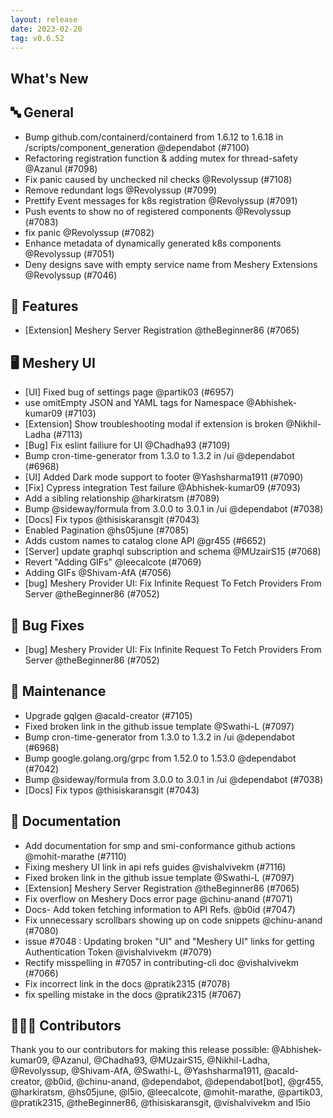 ```yaml
---
layout: release
date: 2023-02-20
tag: v0.6.52
---
```


## What's New
## 🔤 General
- Bump github.com/containerd/containerd from 1.6.12 to 1.6.18 in /scripts/component_generation @dependabot (#7100)
- Refactoring registration function & adding mutex for thread-safety @Azanul (#7098)
- Fix panic caused by unchecked nil checks @Revolyssup (#7108)
- Remove redundant logs @Revolyssup (#7099)
- Prettify Event messages for k8s registration @Revolyssup (#7091)
- Push events to show no of registered components @Revolyssup (#7083)
- fix panic @Revolyssup (#7082)
- Enhance metadata of dynamically generated k8s components @Revolyssup (#7051)
- Deny designs save with empty service name from Meshery Extensions @Revolyssup (#7046)

## 🚀 Features

- [Extension] Meshery Server Registration @theBeginner86 (#7065)

## 🖥 Meshery UI

- [UI] Fixed bug of settings page @partik03 (#6957)
- use omitEmpty JSON and YAML tags for Namespace @Abhishek-kumar09 (#7103)
- [Extension] Show troubleshooting modal if extension is broken @Nikhil-Ladha (#7113)
- [Bug] Fix eslint failiure for UI @Chadha93 (#7109)
- Bump cron-time-generator from 1.3.0 to 1.3.2 in /ui @dependabot (#6968)
- [UI] Added Dark mode support to footer @Yashsharma1911 (#7090)
- [Fix] Cypress integration Test failure @Abhishek-kumar09 (#7093)
- Add a sibling relationship  @harkiratsm (#7089)
- Bump @sideway/formula from 3.0.0 to 3.0.1 in /ui @dependabot (#7038)
- [Docs] Fix typos  @thisiskaransgit (#7043)
- Enabled Pagination @hs05june (#7085)
- Adds custom names to catalog clone API @gr455 (#6652)
- [Server] update graphql subscription and schema @MUzairS15 (#7068)
- Revert "Adding GIFs" @leecalcote (#7069)
- Adding GIFs @Shivam-AfA (#7056)
- [bug] Meshery Provider UI: Fix Infinite Request To Fetch Providers From Server @theBeginner86 (#7052)

## 🐛 Bug Fixes

- [bug] Meshery Provider UI: Fix Infinite Request To Fetch Providers From Server @theBeginner86 (#7052)

## 🧰 Maintenance

- Upgrade gqlgen @acald-creator (#7105)
- Fixed broken link in the github issue template @Swathi-L (#7097)
- Bump cron-time-generator from 1.3.0 to 1.3.2 in /ui @dependabot (#6968)
- Bump google.golang.org/grpc from 1.52.0 to 1.53.0 @dependabot (#7042)
- Bump @sideway/formula from 3.0.0 to 3.0.1 in /ui @dependabot (#7038)
- [Docs] Fix typos  @thisiskaransgit (#7043)

## 📖 Documentation

- Add documentation for smp and smi-conformance github actions @mohit-marathe (#7110)
- Fixing meshery UI link in api refs guides @vishalvivekm (#7116)
- Fixed broken link in the github issue template @Swathi-L (#7097)
- [Extension] Meshery Server Registration @theBeginner86 (#7065)
- Fix overflow on Meshery Docs error page @chinu-anand (#7071)
- Docs- Add token fetching information to API Refs. @b0id (#7047)
- Fix unnecessary scrollbars showing up on code snippets @chinu-anand (#7080)
- issue #7048 : Updating broken "UI" and "Meshery UI" links for getting Authentication Token @vishalvivekm (#7079)
- Rectify misspelling in #7057 in contributing-cli doc @vishalvivekm (#7066)
- Fix incorrect link in the docs @pratik2315 (#7078)
- fix spelling mistake in the docs @pratik2315 (#7067)

## 👨🏽‍💻 Contributors

Thank you to our contributors for making this release possible:
@Abhishek-kumar09, @Azanul, @Chadha93, @MUzairS15, @Nikhil-Ladha, @Revolyssup, @Shivam-AfA, @Swathi-L, @Yashsharma1911, @acald-creator, @b0id, @chinu-anand, @dependabot, @dependabot[bot], @gr455, @harkiratsm, @hs05june, @l5io, @leecalcote, @mohit-marathe, @partik03, @pratik2315, @theBeginner86, @thisiskaransgit, @vishalvivekm and l5io
